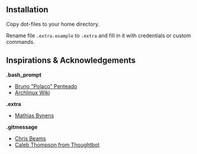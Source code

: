 ## Installation

Copy dot-files to your home directory.

Rename file `.extra.example` to `.extra` and fill in it with credentials or custom commands.  

## Inspirations & Acknowledgements

**.bash_prompt**

* [Bruno "Polaco" Penteado](https://gist.github.com/bcap/5682077#file-terminal-control-sh)
* [Archlinux Wiki](https://wiki.archlinux.org/index.php/Color_Bash_Prompt)

**.extra**

* [Mathias Bynens](https://github.com/mathiasbynens)

**.gitmessage**

* [Chris Beams](http://chris.beams.io/posts/git-commit/)
* [Caleb Thompson from Thoughtbot](https://robots.thoughtbot.com/5-useful-tips-for-a-better-commit-message)
